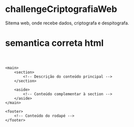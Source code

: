 # challengeCriptografiaWeb
Sitema web, onde recebe dados, criptografa e despitografa. 

# semantica correta html
<!DOCTYPE html>
<html lang="pt-br">
<head>
    <meta charset="UTF-8">
    <meta name="viewport" content="width=device-width, initial-scale=1.0">
    <title>Título da Página</title>
</head>
<body>
    <header>
        <!-- Conteúdo do cabeçalho -->
    </header>

    <main>
        <section>
            <!-- Descrição do conteúdo principal -->
        </section>

        <aside>
            <!-- Conteúdo complementar à section -->
        </aside>
    </main>

    <footer>
        <!-- Conteúdo do rodapé -->
    </footer>
</body>
</html>
